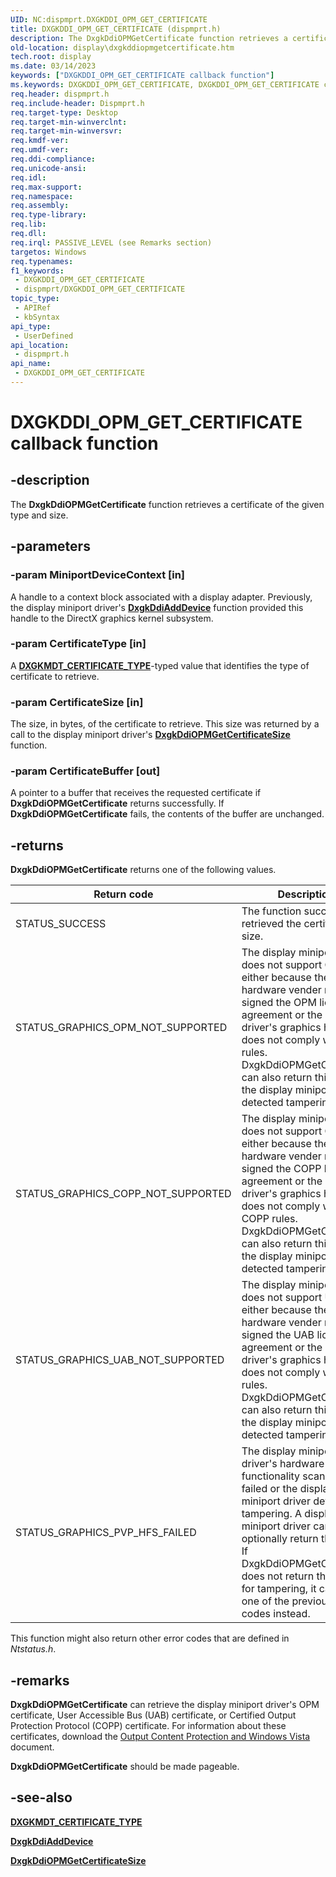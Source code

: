 ```yaml
---
UID: NC:dispmprt.DXGKDDI_OPM_GET_CERTIFICATE
title: DXGKDDI_OPM_GET_CERTIFICATE (dispmprt.h)
description: The DxgkDdiOPMGetCertificate function retrieves a certificate of the given type and size.
old-location: display\dxgkddiopmgetcertificate.htm
tech.root: display
ms.date: 03/14/2023
keywords: ["DXGKDDI_OPM_GET_CERTIFICATE callback function"]
ms.keywords: DXGKDDI_OPM_GET_CERTIFICATE, DXGKDDI_OPM_GET_CERTIFICATE callback, Dm_Opm_functions_80d478db-b192-4d86-8938-c105bcc8a677.xml, DxgkDdiOPMGetCertificate, DxgkDdiOPMGetCertificate callback function [Display Devices], display.dxgkddiopmgetcertificate, dispmprt/DxgkDdiOPMGetCertificate
req.header: dispmprt.h
req.include-header: Dispmprt.h
req.target-type: Desktop
req.target-min-winverclnt: 
req.target-min-winversvr: 
req.kmdf-ver: 
req.umdf-ver: 
req.ddi-compliance: 
req.unicode-ansi: 
req.idl: 
req.max-support: 
req.namespace: 
req.assembly: 
req.type-library: 
req.lib: 
req.dll: 
req.irql: PASSIVE_LEVEL (see Remarks section)
targetos: Windows
req.typenames: 
f1_keywords:
 - DXGKDDI_OPM_GET_CERTIFICATE
 - dispmprt/DXGKDDI_OPM_GET_CERTIFICATE
topic_type:
 - APIRef
 - kbSyntax
api_type:
 - UserDefined
api_location:
 - dispmprt.h
api_name:
 - DXGKDDI_OPM_GET_CERTIFICATE
---
```


# DXGKDDI_OPM_GET_CERTIFICATE callback function

## -description

The **DxgkDdiOPMGetCertificate** function retrieves a certificate of the given type and size.

## -parameters

### -param MiniportDeviceContext [in]

A handle to a context block associated with a display adapter. Previously, the display miniport driver's [**DxgkDdiAddDevice**](nc-dispmprt-dxgkddi_add_device.md) function provided this handle to the DirectX graphics kernel subsystem.

### -param CertificateType [in]

A [**DXGKMDT_CERTIFICATE_TYPE**](../d3dkmdt/ne-d3dkmdt-_dxgkmdt_certificate_type.md)-typed value that identifies the type of certificate to retrieve.

### -param CertificateSize [in]

The size, in bytes, of the certificate to retrieve. This size was returned by a call to the display miniport driver's [**DxgkDdiOPMGetCertificateSize**](nc-dispmprt-dxgkddi_opm_get_certificate_size.md) function.

### -param CertificateBuffer [out]

A pointer to a buffer that receives the requested certificate if **DxgkDdiOPMGetCertificate** returns successfully. If **DxgkDdiOPMGetCertificate** fails, the contents of the buffer are unchanged.

## -returns

**DxgkDdiOPMGetCertificate** returns one of the following values.

| Return code | Description |
| ----------- | ----------- |
| STATUS_SUCCESS                     | The function successfully retrieved the certificate size.|
| STATUS_GRAPHICS_OPM_NOT_SUPPORTED  | The display miniport driver does not support OPM either because the hardware vender never signed the OPM license agreement or the miniport driver's graphics hardware does not comply with OPM rules. DxgkDdiOPMGetCertificate can also return this value if the display miniport driver detected tampering.|
| STATUS_GRAPHICS_COPP_NOT_SUPPORTED | The display miniport driver does not support COPP either because the hardware vender never signed the COPP license agreement or the miniport driver's graphics hardware does not comply with COPP rules. DxgkDdiOPMGetCertificate can also return this value if the display miniport driver detected tampering.|
| STATUS_GRAPHICS_UAB_NOT_SUPPORTED | The display miniport driver does not support UAB either because the hardware vender never signed the UAB license agreement or the miniport driver's graphics hardware does not comply with UAB rules. DxgkDdiOPMGetCertificate can also return this value if the display miniport driver detected tampering.|
|STATUS_GRAPHICS_PVP_HFS_FAILED     | The display miniport driver's hardware functionality scan (HFS) failed or the display miniport driver detected tampering. A display miniport driver can optionally return this value. If DxgkDdiOPMGetCertificate does not return this value for tampering, it can return one of the previous error codes instead.|

This function might also return other error codes that are defined in *Ntstatus.h*.

## -remarks

**DxgkDdiOPMGetCertificate** can retrieve the display miniport driver's OPM certificate, User Accessible Bus (UAB) certificate, or Certified Output Protection Protocol (COPP) certificate. For information about these certificates, download the [Output Content Protection and Windows Vista](https://view.officeapps.live.com/op/view.aspx?src=https%3A%2F%2Fdownload.microsoft.com%2Fdownload%2F5%2FD%2F6%2F5D6EAF2B-7DDF-476B-93DC-7CF0072878E6%2Foutput_protect.doc%3Fwww.dailytech.com&wdOrigin=BROWSELINK) document.

**DxgkDdiOPMGetCertificate** should be made pageable.

## -see-also

[**DXGKMDT_CERTIFICATE_TYPE**](../d3dkmdt/ne-d3dkmdt-_dxgkmdt_certificate_type.md)

[**DxgkDdiAddDevice**](nc-dispmprt-dxgkddi_add_device.md)

[**DxgkDdiOPMGetCertificateSize**](nc-dispmprt-dxgkddi_opm_get_certificate_size.md)
